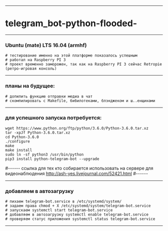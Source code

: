 ________________________________
# telegram_bot-python-flooded-
________________________________

### Ubuntu (mate) LTS 16.04 (armhf)

    # тестирование именно на этой платформе показалось успешным
    # работал на Raspberry PI 3
    # проект временно заморожен, так как на Raspberry PI 3 сейчас Retropie (ретро-игровая консоль)
________________________________

### планы на будущее:

    # допилить функцию отправки медиа в чат 
    # скомпилировать с Makefile, бибилотеками, блэкджеком и ш..енщинами
________________________________
### для успешного запуска потребуется:

    wget https://www.python.org/ftp/python/3.6.0/Python-3.6.0.tar.xz
    tar -xpJf Python-3.6.0.tar.xz
    cd Python-3.6.0
    ./configure
    make
    make install
    sudo ln -sf python3 /usr/bin/python
    pip3 install python-telegram-bot --upgrade
#------
    ссылка для тех кто собирается использовать на сервере для видеонаблюдения
    http://ash-yes.livejournal.com/52421.html
#------
________________________________
### добавляем в автозагрузку

    # пихаем telegram-bot.service в /etc/systemd/system/
    # задаем права chmod + X /etc/systemd/system/telegram-bot.service
    # запускаем systemctl start telegram-bot.service
    # добавляем в автозагрузку systemctl enable telegram-bot.service
    # проверяем статус приложения systemctl status telegram-bot.service
________________________________
